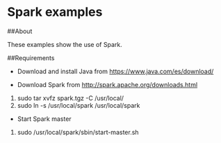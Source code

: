 # Spark examples

##About 

These examples show the use of Spark. 

##Requirements
* Download and install Java from https://www.java.com/es/download/

* Download Spark from http://spark.apache.org/downloads.html

1. sudo tar xvfz spark<version>.tgz -C  /usr/local/
2. sudo ln -s /usr/local/spark<version> /usr/local/spark


* Start Spark master

1. sudo /usr/local/spark/sbin/start-master.sh
